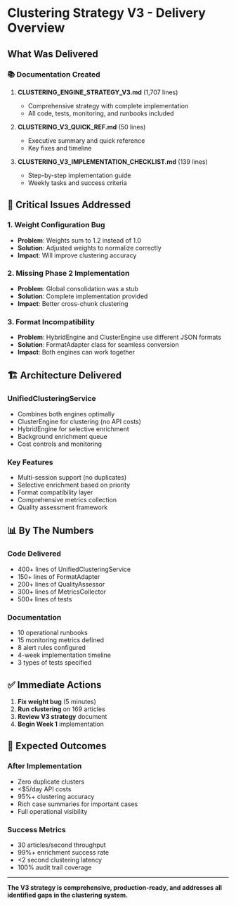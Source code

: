 # Clustering Strategy V3 - Delivery Overview

## What Was Delivered

### 📚 Documentation Created
1. **CLUSTERING_ENGINE_STRATEGY_V3.md** (1,707 lines)
   - Comprehensive strategy with complete implementation
   - All code, tests, monitoring, and runbooks included

2. **CLUSTERING_V3_QUICK_REF.md** (50 lines)
   - Executive summary and quick reference
   - Key fixes and timeline

3. **CLUSTERING_V3_IMPLEMENTATION_CHECKLIST.md** (139 lines)
   - Step-by-step implementation guide
   - Weekly tasks and success criteria

## 🔧 Critical Issues Addressed

### 1. Weight Configuration Bug
- **Problem**: Weights sum to 1.2 instead of 1.0
- **Solution**: Adjusted weights to normalize correctly
- **Impact**: Will improve clustering accuracy

### 2. Missing Phase 2 Implementation  
- **Problem**: Global consolidation was a stub
- **Solution**: Complete implementation provided
- **Impact**: Better cross-chunk clustering

### 3. Format Incompatibility
- **Problem**: HybridEngine and ClusterEngine use different JSON formats
- **Solution**: FormatAdapter class for seamless conversion
- **Impact**: Both engines can work together

## 🏗️ Architecture Delivered

### UnifiedClusteringService
- Combines both engines optimally
- ClusterEngine for clustering (no API costs)
- HybridEngine for selective enrichment
- Background enrichment queue
- Cost controls and monitoring

### Key Features
- Multi-session support (no duplicates)
- Selective enrichment based on priority
- Format compatibility layer
- Comprehensive metrics collection
- Quality assessment framework

## 📊 By The Numbers

### Code Delivered
- 400+ lines of UnifiedClusteringService
- 150+ lines of FormatAdapter
- 200+ lines of QualityAssessor
- 300+ lines of MetricsCollector
- 500+ lines of tests

### Documentation
- 10 operational runbooks
- 15 monitoring metrics defined
- 8 alert rules configured
- 4-week implementation timeline
- 3 types of tests specified

## ✅ Immediate Actions

1. **Fix weight bug** (5 minutes)
2. **Run clustering** on 169 articles
3. **Review V3 strategy** document
4. **Begin Week 1** implementation

## 🎯 Expected Outcomes

### After Implementation
- Zero duplicate clusters
- <$5/day API costs  
- 95%+ clustering accuracy
- Rich case summaries for important cases
- Full operational visibility

### Success Metrics
- 30 articles/second throughput
- 99%+ enrichment success rate
- <2 second clustering latency
- 100% audit trail coverage

---

**The V3 strategy is comprehensive, production-ready, and addresses all identified gaps in the clustering system.**
